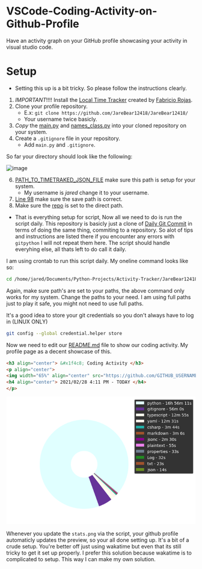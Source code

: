 # VSCode-Coding-Activity-on-Github-Profile

Have an activity graph on your GitHub profile showcasing your activity in visual studio code. 


# Setup

- Setting this up is a bit tricky. So please follow the instructions clearly. 
1. *IMPORTANT*!!!! Install the [Local Time Tracker](https://marketplace.visualstudio.com/items?itemName=FabricioRojas.localtimetracker) created by [Fabricio Rojas](https://github.com/FabricioRojas). 
2. Clone your profile repository.
    - E.x: `git clone https://github.com/JareBear12418/JareBear12418/`
    - Your username twice basicly.
3. *Copy* the [main.py](https://github.com/JareBear12418/VSCode-Coding-Activity-on-Github-Profile/blob/master/main.py) and [names_class.py](https://github.com/JareBear12418/VSCode-Coding-Activity-on-Github-Profile/blob/master/names_class.py) into your cloned repository on your system.
4.  Create a `.gitignore` file in your repository. 
    - Add `main.py` and `.gitignore`.

So far your directory should look like the following:

![image](https://user-images.githubusercontent.com/25397800/110263807-61009600-7f7d-11eb-9638-1a8eb4bbcc85.png)

6. [PATH_TO_TIMETRAKED_JSON_FILE](https://github.com/JareBear12418/VSCode-Coding-Activity-on-Github-Profile/blob/main/main.py#L11) make sure this path is setup for your system. 
    - My username is *jared* change it to your username.
7. [Line 98](https://github.com/JareBear12418/VSCode-Coding-Activity-on-Github-Profile/blob/main/main.py#L98) make sure the save path is correct.
8. Make sure the [repo](https://github.com/JareBear12418/VSCode-Coding-Activity-on-Github-Profile/blob/main/main.py#L106) is set to the direct path. 

- That is everything setup for script, Now all we need to do is run the script daily. This repository is basicly just a clone of [Daily Git Commit](https://github.com/JareBear12418/Daily-Git-Commit) in terms of doing the same thing, commiting to a repository. So alot of tips and instructions are listed there if you encounter any errors with `gitpython` I will not repeat them here. The script should handle everyhing else, all thats left to do call it daily.

I am using crontab to run this script daily. My oneline command looks like so:

```bash
cd /home/jared/Documents/Python-Projects/Activity-Tracker/JareBear12418/; /usr/bin/env /usr/local/bin/python3.8 /home/jared/Documents/Python-Projects/Activity-Tracker/JareBear12418/main.py
```

Again, make sure path's are set to your paths, the above command only works for my system. Change the paths to your need. I am using full paths just to play it safe, you might not need to use full paths.

It's a good idea to store your git credentials so you don't always have to log in (LINUX ONLY)
```bash
git config --global credential.helper store
```

Now we need to edit our [README.md](https://github.com/JareBear12418/JareBear12418/blob/main/README.md) file to show our coding activity. My profile page as a decent showcase of this.

```markdown
<h3 align="center"> &#x1f4c8; Coding Activity </h3>
<p align="center">
<img width="65%" align="center" src="https://github.com/GITHUB_USERNAME/GITHUB_USERNAME/blob/main/stats.png" alt="Activity" />
<h4 align="center"> 2021/02/28 4:11 PM - TODAY </h4>
</p>
```
![image](https://raw.githubusercontent.com/JareBear12418/JareBear12418/11e19755f2d297751cefbdcfff1342c5fccd5704/stats.png)

Whenever you update the `stats.png` via the script, your github profile automaticly updates the preview, so your all done setting up. It's a bit of a crude setup. You're better off just using wakatime but even that its still tricky to get it set up properly. I prefer this solution because wakatime is to complicated to setup. This way I can make my own solution.
